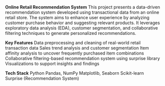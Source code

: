 **Online Retail Recommendation System**
This project presents a data-driven recommendation system developed using transactional data from an online retail store. The system aims to enhance user experience by analyzing customer purchase behavior and suggesting relevant products. It leverages exploratory data analysis (EDA), customer segmentation, and collaborative filtering techniques to generate personalized recommendations.

**Key Features**
Data preprocessing and cleaning of real-world retail transaction data
Sales trend analysis and customer segmentation
Item affinity analysis to uncover frequently purchased item combinations
Collaborative filtering-based recommendation system using surprise library
Visualizations to support insights and findings

**Tech Stack**
Python
Pandas, NumPy
Matplotlib, Seaborn
Scikit-learn
Surprise (Recommendation System)
